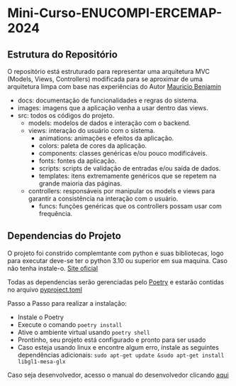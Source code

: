 # Mini-Curso-ENUCOMPI-ERCEMAP-2024

## Estrutura do Repositório

O repositório está estruturado para representar uma arquitetura MVC (Models, Views, Controllers) modificada para se aproximar de uma arquitetura limpa com base nas experiências do Autor [Mauricio Benjamin](https://github.com/mauriciobenjamin700)

- docs: documentação de funcionalidades e regras do sistema.
- images: imagens que a aplicação venha a usar dentro das views.
- src: todos os códigos do projeto.
  - models: modelos de dados e interação com o backend.
  - views: interação do usuário com o sistema.
    - animations: animações e efeitos da aplicação.
    - colors: paleta de cores da aplicação.
    - components: classes genéricas e/ou pouco modificáveis.
    - fonts: fontes da aplicação.
    - scripts: scripts de validação de entradas e/ou saída de dados.
    - templates: itens extremamente genéricos que se repetem na grande maioria das páginas.
  - controllers: responsáveis por manipular os models e views para garantir a consistência na interação com o usuário.
    - funcs: funções genéricas que os controllers possam usar com frequência.

## Dependencias do Projeto

O projeto foi constrido complemtante com python e suas bibliotecas, logo para executar deve-se ter o python 3.10 ou superior em sua maquina. Caso não tenha instale-o.  [Site oficial](https://www.python.org/downloads/source/)

Todas as dependencias serão gerenciadas pelo [Poetry](https://python-poetry.org/docs/) e estarão contidas no arquivo [pyproject.toml](pyproject.toml)

Passo a Passo para realizar a instalação:

- Instale o Poetry
- Execute o comando `poetry install`
- Ative o ambiente virtual usando `poetry shell`
- Prontinho, seu projeto está configurado e pronto para ser usado
- Caso esteja usando linux e encontre algum erro, instale as seguintes dependências adicionais: ``sudo apt-get update &sudo apt-get install libgl1-mesa-glx``

Caso seja desenvolvedor, acesso o manual do desenvolvedor clicando [aqui](docs/developer.md)

